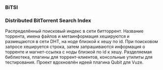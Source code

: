 ### BiTSI
### Distributed BitTorrent Search Index

Распределённый поисковый индекс в сети битторрент.
Название торрента, имена файлов и метаинформация хешируются и размещаются в сети DHT, на ноде близкой к хешу по id. При поисковом запросе хешируется строка, затем запрашиваются информация о торренте и магнет-ссылка с ноды близкой по id к хешу.
Разделяемая библиотека, плагины для торрент-клиентов, консольные утилиты для тестирования.
Проект вдохновлён идеей плагина Qubit для Vuze.
